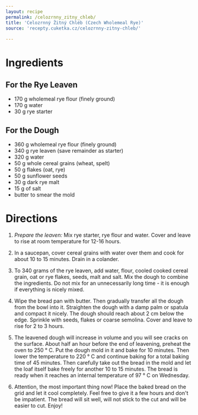 ```yaml
---
layout: recipe
permalink: /celozrnny_zitny_chleb/
title: 'Celozrnný Žitný Chléb (Czech Wholemeal Rye)'
source: 'recepty.cuketka.cz/celozrnny-zitny-chleb/'
    
---
```


# Ingredients 

## For the Rye Leaven

- 170 g wholemeal rye flour (finely ground)
- 170 g water
- 30 g rye starter

## For the Dough

- 360 g wholemeal rye flour (finely ground)
- 340 g rye leaven (save remainder as starter)
- 320 g water
- 50 g whole cereal grains (wheat, spelt)
- 50 g flakes (oat, rye)
- 50 g sunflower seeds
- 30 g dark rye malt
- 15 g of salt
- butter to smear the mold

# Directions

1. _Prepare the leaven:_ Mix rye starter, rye flour and water. Cover and leave to rise at room temperature for 12-16 hours.

2. In a saucepan, cover cereal grains with water over them and cook for about 10 to 15 minutes. Drain in a colander.

3. To 340 grams of the rye leaven, add water, flour, cooled cooked cereal grain, oat or rye flakes, seeds, malt and salt. Mix the dough to combine the ingredients. Do not mix for an unnecessarily long time - it is enough if everything is nicely mixed.

4. Wipe the bread pan with butter. Then gradually transfer all the dough from the bowl into it. Straighten the dough with a damp palm or spatula and compact it nicely. The dough should reach about 2 cm below the edge. Sprinkle with seeds, flakes or coarse semolina. Cover and leave to rise for 2 to 3 hours.

5. The leavened dough will increase in volume and you will see cracks on the surface. About half an hour before the end of leavening, preheat the oven to 250 ° C. Put the dough mold in it and bake for 10 minutes. Then lower the temperature to 220 ° C and continue baking for a total baking time of 45 minutes. Then carefully take out the bread in the mold and let the loaf itself bake freely for another 10 to 15 minutes. The bread is ready when it reaches an internal temperature of 97 ° C on Wednesday.

6. Attention, the most important thing now! Place the baked bread on the grid and let it cool completely. Feel free to give it a few hours and don't be impatient. The bread will sit well, will not stick to the cut and will be easier to cut. Enjoy!